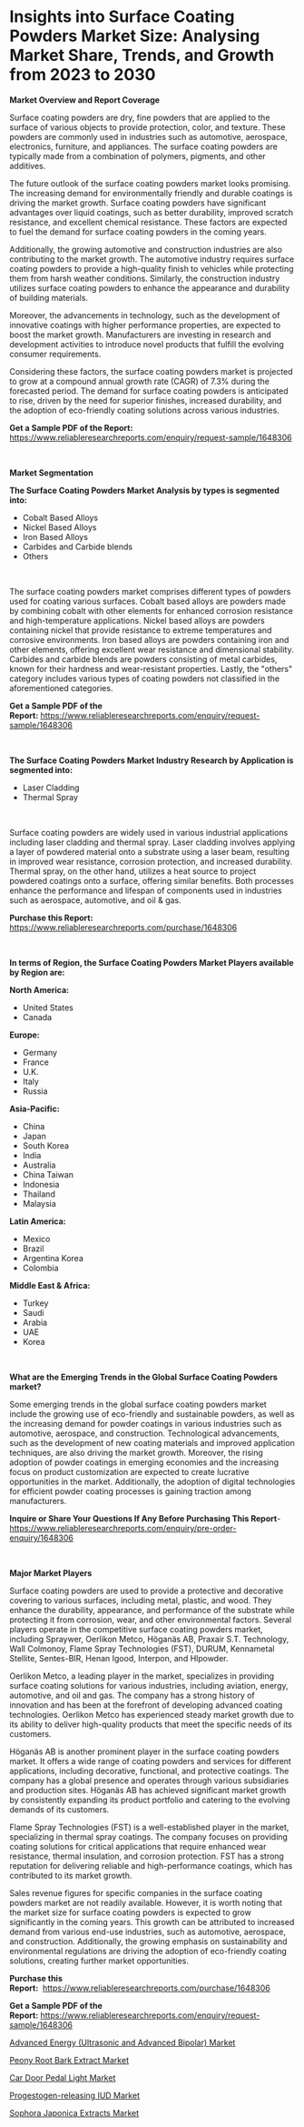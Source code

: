 <p><h1>Insights into Surface Coating Powders Market Size: Analysing Market Share, Trends, and Growth from 2023 to 2030</h1></p><p><strong>Market Overview and Report Coverage</strong></p>
<p><p>Surface coating powders are dry, fine powders that are applied to the surface of various objects to provide protection, color, and texture. These powders are commonly used in industries such as automotive, aerospace, electronics, furniture, and appliances. The surface coating powders are typically made from a combination of polymers, pigments, and other additives.</p><p>The future outlook of the surface coating powders market looks promising. The increasing demand for environmentally friendly and durable coatings is driving the market growth. Surface coating powders have significant advantages over liquid coatings, such as better durability, improved scratch resistance, and excellent chemical resistance. These factors are expected to fuel the demand for surface coating powders in the coming years.</p><p>Additionally, the growing automotive and construction industries are also contributing to the market growth. The automotive industry requires surface coating powders to provide a high-quality finish to vehicles while protecting them from harsh weather conditions. Similarly, the construction industry utilizes surface coating powders to enhance the appearance and durability of building materials.</p><p>Moreover, the advancements in technology, such as the development of innovative coatings with higher performance properties, are expected to boost the market growth. Manufacturers are investing in research and development activities to introduce novel products that fulfill the evolving consumer requirements.</p><p>Considering these factors, the surface coating powders market is projected to grow at a compound annual growth rate (CAGR) of 7.3% during the forecasted period. The demand for surface coating powders is anticipated to rise, driven by the need for superior finishes, increased durability, and the adoption of eco-friendly coating solutions across various industries.</p></p>
<p><strong>Get a Sample PDF of the Report:</strong> <a href="https://www.reliableresearchreports.com/enquiry/request-sample/1648306">https://www.reliableresearchreports.com/enquiry/request-sample/1648306</a></p>
<p>&nbsp;</p>
<p><strong>Market Segmentation</strong></p>
<p><strong>The Surface Coating Powders Market Analysis by types is segmented into:</strong></p>
<p><ul><li>Cobalt Based Alloys</li><li>Nickel Based Alloys</li><li>Iron Based Alloys</li><li>Carbides and Carbide blends</li><li>Others</li></ul></p>
<p>&nbsp;</p>
<p><p>The surface coating powders market comprises different types of powders used for coating various surfaces. Cobalt based alloys are powders made by combining cobalt with other elements for enhanced corrosion resistance and high-temperature applications. Nickel based alloys are powders containing nickel that provide resistance to extreme temperatures and corrosive environments. Iron based alloys are powders containing iron and other elements, offering excellent wear resistance and dimensional stability. Carbides and carbide blends are powders consisting of metal carbides, known for their hardness and wear-resistant properties. Lastly, the "others" category includes various types of coating powders not classified in the aforementioned categories.</p></p>
<p><strong>Get a Sample PDF of the Report:</strong>&nbsp;<a href="https://www.reliableresearchreports.com/enquiry/request-sample/1648306">https://www.reliableresearchreports.com/enquiry/request-sample/1648306</a></p>
<p>&nbsp;</p>
<p><strong>The Surface Coating Powders Market Industry Research by Application is segmented into:</strong></p>
<p><ul><li>Laser Cladding</li><li>Thermal Spray</li></ul></p>
<p>&nbsp;</p>
<p><p>Surface coating powders are widely used in various industrial applications including laser cladding and thermal spray. Laser cladding involves applying a layer of powdered material onto a substrate using a laser beam, resulting in improved wear resistance, corrosion protection, and increased durability. Thermal spray, on the other hand, utilizes a heat source to project powdered coatings onto a surface, offering similar benefits. Both processes enhance the performance and lifespan of components used in industries such as aerospace, automotive, and oil & gas.</p></p>
<p><strong>Purchase this Report:</strong>&nbsp; <a href="https://www.reliableresearchreports.com/purchase/1648306">https://www.reliableresearchreports.com/purchase/1648306</a></p>
<p>&nbsp;</p>
<p><strong>In terms of Region, the Surface Coating Powders Market Players available by Region are:</strong></p>
<p>
    <p> <strong> North America: </strong>
        <ul>
            <li>United States</li>
            <li>Canada</li>
        </ul>
        </p> 
    <p> <strong> Europe: </strong>
        <ul>
            <li>Germany</li>
            <li>France</li>
            <li>U.K.</li>
            <li>Italy</li>
            <li>Russia</li>
        </ul>
        </p> 
    <p> <strong> Asia-Pacific: </strong>
        <ul>
            <li>China</li>
            <li>Japan</li>
            <li>South Korea</li>
            <li>India</li>
            <li>Australia</li>
            <li>China Taiwan</li>
            <li>Indonesia</li>
            <li>Thailand</li>
            <li>Malaysia</li>
        </ul>
        </p> 
    <p> <strong> Latin America: </strong>
        <ul>
            <li>Mexico</li>
            <li>Brazil</li>
            <li>Argentina Korea</li>
            <li>Colombia</li>
        </ul>
        </p> 
    <p> <strong> Middle East & Africa: </strong>
        <ul>
            <li>Turkey</li>
            <li>Saudi</li>
            <li>Arabia</li>
            <li>UAE</li>
            <li>Korea</li>
        </ul>
    </p>
    </p>
<p>&nbsp;</p>
<p><strong>What are the Emerging Trends in the Global Surface Coating Powders market?</strong></p>
<p><p>Some emerging trends in the global surface coating powders market include the growing use of eco-friendly and sustainable powders, as well as the increasing demand for powder coatings in various industries such as automotive, aerospace, and construction. Technological advancements, such as the development of new coating materials and improved application techniques, are also driving the market growth. Moreover, the rising adoption of powder coatings in emerging economies and the increasing focus on product customization are expected to create lucrative opportunities in the market. Additionally, the adoption of digital technologies for efficient powder coating processes is gaining traction among manufacturers.</p></p>
<p><strong>Inquire or Share Your Questions If Any Before Purchasing This Report</strong>- <a href="https://www.reliableresearchreports.com/enquiry/pre-order-enquiry/1648306">https://www.reliableresearchreports.com/enquiry/pre-order-enquiry/1648306</a></p>
<p>&nbsp;</p>
<p><strong>Major Market Players</strong></p>
<p><p>Surface coating powders are used to provide a protective and decorative covering to various surfaces, including metal, plastic, and wood. They enhance the durability, appearance, and performance of the substrate while protecting it from corrosion, wear, and other environmental factors. Several players operate in the competitive surface coating powders market, including Spraywer, Oerlikon Metco, Höganäs AB, Praxair S.T. Technology, Wall Colmonoy, Flame Spray Technologies (FST), DURUM, Kennametal Stellite, Sentes-BIR, Henan Igood, Interpon, and Hlpowder.</p><p>Oerlikon Metco, a leading player in the market, specializes in providing surface coating solutions for various industries, including aviation, energy, automotive, and oil and gas. The company has a strong history of innovation and has been at the forefront of developing advanced coating technologies. Oerlikon Metco has experienced steady market growth due to its ability to deliver high-quality products that meet the specific needs of its customers.</p><p>Höganäs AB is another prominent player in the surface coating powders market. It offers a wide range of coating powders and services for different applications, including decorative, functional, and protective coatings. The company has a global presence and operates through various subsidiaries and production sites. Höganäs AB has achieved significant market growth by consistently expanding its product portfolio and catering to the evolving demands of its customers.</p><p>Flame Spray Technologies (FST) is a well-established player in the market, specializing in thermal spray coatings. The company focuses on providing coating solutions for critical applications that require enhanced wear resistance, thermal insulation, and corrosion protection. FST has a strong reputation for delivering reliable and high-performance coatings, which has contributed to its market growth.</p><p>Sales revenue figures for specific companies in the surface coating powders market are not readily available. However, it is worth noting that the market size for surface coating powders is expected to grow significantly in the coming years. This growth can be attributed to increased demand from various end-use industries, such as automotive, aerospace, and construction. Additionally, the growing emphasis on sustainability and environmental regulations are driving the adoption of eco-friendly coating solutions, creating further market opportunities.</p></p>
<p><strong>Purchase this Report:</strong>&nbsp;&nbsp;<a href="https://www.reliableresearchreports.com/purchase/1648306">https://www.reliableresearchreports.com/purchase/1648306</a></p>
<p></p>
<p><strong>Get a Sample PDF of the Report:</strong>&nbsp;<a href="https://www.reliableresearchreports.com/enquiry/request-sample/1648306">https://www.reliableresearchreports.com/enquiry/request-sample/1648306</a></p>
<p><p><a href="https://www.linkedin.com/pulse/advanced-energy-ultrasonic-bipolar-market-size-growth-forecast-pxpac/">Advanced Energy (Ultrasonic and Advanced Bipolar) Market</a></p><p><a href="https://medium.com/@drakesporer988/peony-root-bark-extract-market-size-cagr-trends-2024-2030-be2d21cc518e">Peony Root Bark Extract Market</a></p><p><a href="https://github.com/grishafomin4852/Market-Research-Report-List-1/blob/main/car-door-pedal-light-market.md">Car Door Pedal Light Market</a></p><p><a href="https://www.linkedin.com/pulse/decoding-progestogen-releasing-iud-market-deep-dive-latest-qjinc/">Progestogen-releasing IUD Market</a></p><p><a href="https://medium.com/@cletaturner879789/sophora-japonica-extracts-market-analysis-and-sze-forecasted-for-period-from-2023-to-2030-90f3ae04d17b">Sophora Japonica Extracts Market</a></p></p>